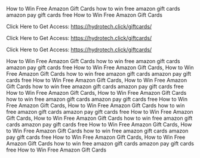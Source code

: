How to Win Free Amazon Gift Cards how to win free amazon gift cards amazon pay gift cards free How to Win Free Amazon Gift Cards

Click Here to Get Access: https://hydrotech.click/giftcards/

Click Here to Get Access: https://hydrotech.click/giftcards/

Click Here to Get Access: https://hydrotech.click/giftcards/

How to Win Free Amazon Gift Cards how to win free amazon gift cards amazon pay gift cards free How to Win Free Amazon Gift Cards, How to Win Free Amazon Gift Cards how to win free amazon gift cards amazon pay gift cards free How to Win Free Amazon Gift Cards, How to Win Free Amazon Gift Cards how to win free amazon gift cards amazon pay gift cards free How to Win Free Amazon Gift Cards, How to Win Free Amazon Gift Cards how to win free amazon gift cards amazon pay gift cards free How to Win Free Amazon Gift Cards, How to Win Free Amazon Gift Cards how to win free amazon gift cards amazon pay gift cards free How to Win Free Amazon Gift Cards, How to Win Free Amazon Gift Cards how to win free amazon gift cards amazon pay gift cards free How to Win Free Amazon Gift Cards, How to Win Free Amazon Gift Cards how to win free amazon gift cards amazon pay gift cards free How to Win Free Amazon Gift Cards, How to Win Free Amazon Gift Cards how to win free amazon gift cards amazon pay gift cards free How to Win Free Amazon Gift Cards
